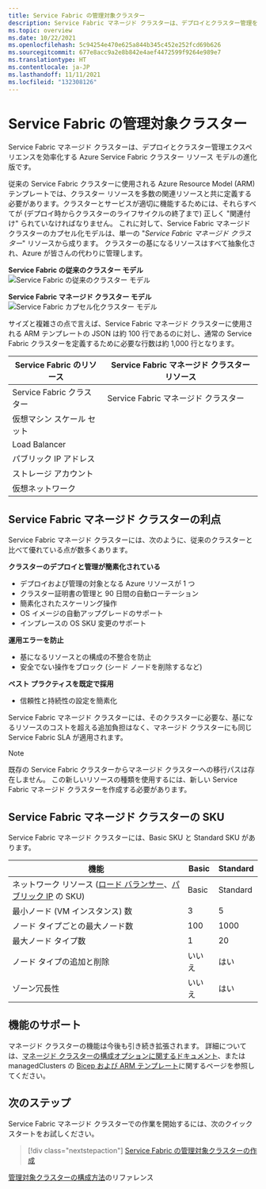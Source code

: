 ```yaml
---
title: Service Fabric の管理対象クラスター
description: Service Fabric マネージド クラスターは、デプロイとクラスター管理を効率化する Azure Service Fabric クラスター リソース モデルの進化版です。
ms.topic: overview
ms.date: 10/22/2021
ms.openlocfilehash: 5c94254e470e625a844b345c452e252fcd69b626
ms.sourcegitcommit: 677e8acc9a2e8b842e4aef4472599f9264e989e7
ms.translationtype: HT
ms.contentlocale: ja-JP
ms.lasthandoff: 11/11/2021
ms.locfileid: "132308126"
---
```

# <a name="service-fabric-managed-clusters"></a>Service Fabric の管理対象クラスター

Service Fabric マネージド クラスターは、デプロイとクラスター管理エクスペリエンスを効率化する Azure Service Fabric クラスター リソース モデルの進化版です。

従来の Service Fabric クラスターに使用される Azure Resource Model (ARM) テンプレートでは、クラスター リソースを多数の関連リソースと共に定義する必要があります。クラスターとサービスが適切に機能するためには、それらすべてが (デプロイ時からクラスターのライフサイクルの終了まで) 正しく "関連付け" られていなければなりません。 これに対して、Service Fabric マネージド クラスターのカプセル化モデルは、単一の "*Service Fabric マネージド クラスター*" リソースから成ります。 クラスターの基になるリソースはすべて抽象化され、Azure が皆さんの代わりに管理します。

**Service Fabric の従来のクラスター モデル**
![Service Fabric の従来のクラスター モデル][sf-composition]

**Service Fabric マネージド クラスター モデル**
![Service Fabric カプセル化クラスター モデル][sf-encapsulation]

サイズと複雑さの点で言えば、Service Fabric マネージド クラスターに使用される ARM テンプレートの JSON は約 100 行であるのに対し、通常の Service Fabric クラスターを定義するために必要な行数は約 1,000 行となります。

| Service Fabric のリソース | Service Fabric マネージド クラスター リソース |
|----------|-----------|
| Service Fabric クラスター | Service Fabric マネージド クラスター |
| 仮想マシン スケール セット | |
| Load Balancer | |
| パブリック IP アドレス | |
| ストレージ アカウント | |
| 仮想ネットワーク | |

## <a name="service-fabric-managed-cluster-advantages"></a>Service Fabric マネージド クラスターの利点
Service Fabric マネージド クラスターには、次のように、従来のクラスターと比べて優れている点が数多くあります。

**クラスターのデプロイと管理が簡素化されている**
- デプロイおよび管理の対象となる Azure リソースが 1 つ
- クラスター証明書の管理と 90 日間の自動ローテーション
- 簡素化されたスケーリング操作
- OS イメージの自動アップグレードのサポート
- インプレースの OS SKU 変更のサポート

**運用エラーを防止**
- 基になるリソースとの構成の不整合を防止
- 安全でない操作をブロック (シード ノードを削除するなど)

**ベスト プラクティスを既定で採用**
- 信頼性と持続性の設定を簡素化

Service Fabric マネージド クラスターには、そのクラスターに必要な、基になるリソースのコストを超える追加負担はなく、マネージド クラスターにも同じ Service Fabric SLA が適用されます。

> [!NOTE]
> 既存の Service Fabric クラスターからマネージド クラスターへの移行パスは存在しません。 この新しいリソースの種類を使用するには、新しい Service Fabric マネージド クラスターを作成する必要があります。

## <a name="service-fabric-managed-cluster-skus"></a>Service Fabric マネージド クラスターの SKU

Service Fabric マネージド クラスターには、Basic SKU と Standard SKU があります。

| 機能 | Basic | Standard |
| ------- | ----- | -------- |
| ネットワーク リソース ([ロード バランサー](../load-balancer/skus.md)、[パブリック IP](../virtual-network/ip-services/public-ip-addresses.md) の SKU) | Basic | Standard |
| 最小ノード (VM インスタンス) 数 | 3 | 5 |
| ノード タイプごとの最大ノード数 | 100 | 1000 |
| 最大ノード タイプ数 | 1 | 20 |
| ノード タイプの追加と削除 | いいえ | はい |
| ゾーン冗長性 | いいえ | はい |

## <a name="feature-support"></a>機能のサポート

マネージド クラスターの機能は今後も引き続き拡張されます。 詳細については、[マネージド クラスターの構成オプションに関するドキュメント](how-to-managed-cluster-configuration.md)、または managedClusters の [Bicep および ARM テンプレート](/azure/templates/microsoft.servicefabric/allversions)に関するページを参照してください。


## <a name="next-steps"></a>次のステップ

Service Fabric マネージド クラスターでの作業を開始するには、次のクイックスタートをお試しください。

> [!div class="nextstepaction"]
> [Service Fabric の管理対象クラスターの作成](quickstart-managed-cluster-template.md)

[管理対象クラスターの構成方法](how-to-managed-cluster-configuration.md)のリファレンス

[sf-composition]: ./media/overview-managed-cluster/sfrp-composition-resource.png
[sf-encapsulation]: ./media/overview-managed-cluster/sfrp-encapsulated-resource.png